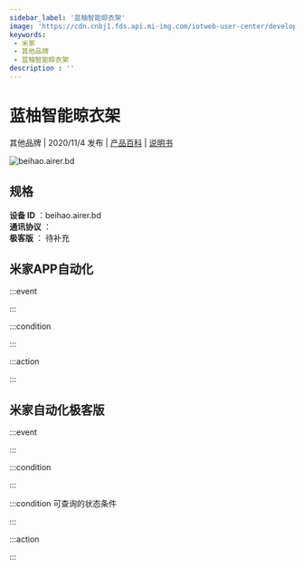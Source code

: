 ```yaml
---
sidebar_label: '蓝柚智能晾衣架'
image: 'https://cdn.cnbj1.fds.api.mi-img.com/iotweb-user-center/developer_1679047808311yO6Z1jKv.png?GalaxyAccessKeyId=AKVGLQWBOVIRQ3XLEW&Expires=9223372036854775807&Signature=tYtD2p3WmIYyVm1geil9QEq+mQQ='
keywords: 
 - 米家
 - 其他品牌
 - 蓝柚智能晾衣架
description : ''
---
```

# 蓝柚智能晾衣架

其他品牌 | 2020/11/4 发布 | [产品百科](https://home.mi.com/webapp/content/baike/product/index.html?model=beihao.airer.bd/) | [说明书](https://home.mi.com/views/introduction.html?model=beihao.airer.bd&region=cn)

![beihao.airer.bd](https://cdn.cnbj1.fds.api.mi-img.com/iotweb-user-center/developer_1679047808311yO6Z1jKv.png?GalaxyAccessKeyId=AKVGLQWBOVIRQ3XLEW&Expires=9223372036854775807&Signature=tYtD2p3WmIYyVm1geil9QEq+mQQ=)

## 规格  
> 
**设备 ID** ：beihao.airer.bd  
**通讯协议** ：  
**极客版**  ： 待补充 


## 米家APP自动化  

:::event  

:::

:::condition  

:::

:::action   

:::

## 米家自动化极客版  

:::event  

:::

:::condition  

:::

:::condition 可查询的状态条件  

:::

:::action  

:::

        
